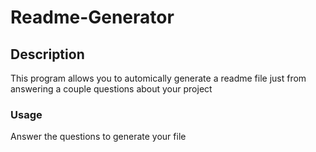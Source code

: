 # Readme-Generator
## Description
This program allows you to automically generate a readme file just from answering a couple questions about your project
### Usage 
Answer the questions to generate your file
